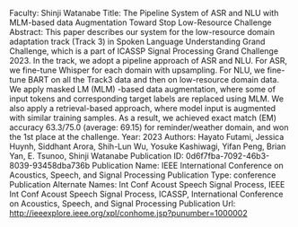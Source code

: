 Faculty: Shinji Watanabe
Title: The Pipeline System of ASR and NLU with MLM-based data Augmentation Toward Stop Low-Resource Challenge
Abstract: This paper describes our system for the low-resource domain adaptation track (Track 3) in Spoken Language Understanding Grand Challenge, which is a part of ICASSP Signal Processing Grand Challenge 2023. In the track, we adopt a pipeline approach of ASR and NLU. For ASR, we fine-tune Whisper for each domain with upsampling. For NLU, we fine-tune BART on all the Track3 data and then on low-resource domain data. We apply masked LM (MLM) -based data augmentation, where some of input tokens and corresponding target labels are replaced using MLM. We also apply a retrieval-based approach, where model input is augmented with similar training samples. As a result, we achieved exact match (EM) accuracy 63.3/75.0 (average: 69.15) for reminder/weather domain, and won the 1st place at the challenge.
Year: 2023
Authors: Hayato Futami, Jessica Huynh, Siddhant Arora, Shih-Lun Wu, Yosuke Kashiwagi, Yifan Peng, Brian Yan, E. Tsunoo, Shinji Watanabe
Publication ID: 0d6f7fba-7092-46b3-8039-93458dba736b
Publication Name: IEEE International Conference on Acoustics, Speech, and Signal Processing
Publication Type: conference
Publication Alternate Names: Int Conf Acoust Speech Signal Process, IEEE Int Conf Acoust Speech Signal Process, ICASSP, International Conference on Acoustics, Speech, and Signal Processing
Publication Url: http://ieeexplore.ieee.org/xpl/conhome.jsp?punumber=1000002
